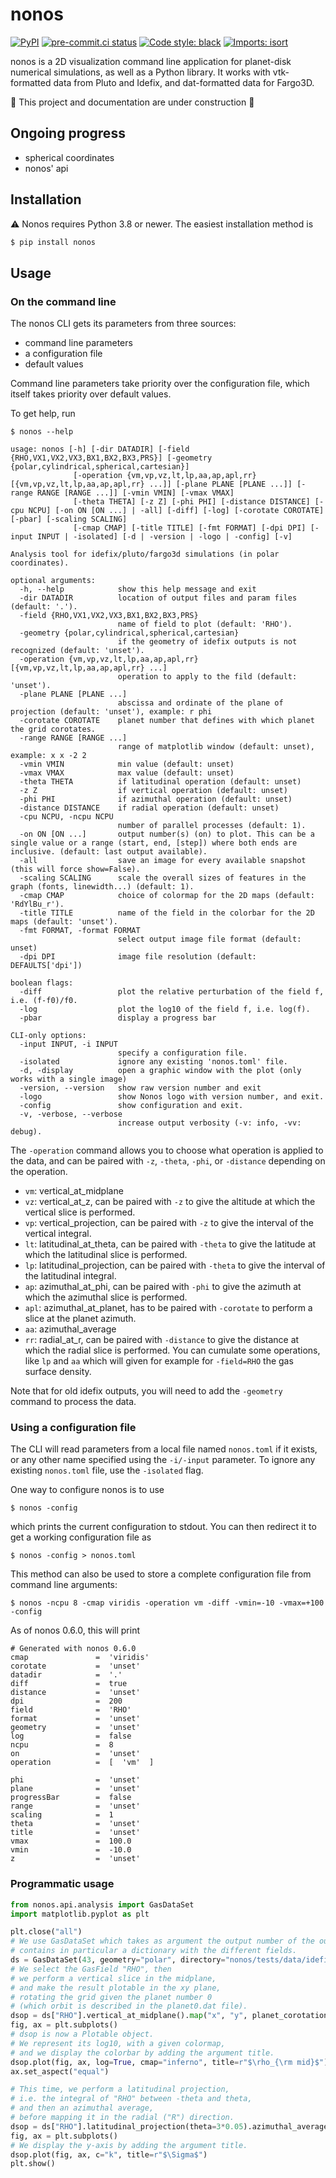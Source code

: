 # nonos
[![PyPI](https://img.shields.io/pypi/v/nonos)](https://pypi.org/project/nonos/)
[![pre-commit.ci status](https://results.pre-commit.ci/badge/github/volodia99/nonos/main.svg)](https://results.pre-commit.ci/badge/github/volodia99/nonos/main.svg)
[![Code style: black](https://img.shields.io/badge/code%20style-black-000000.svg)](https://github.com/psf/black)
[![Imports: isort](https://img.shields.io/badge/%20imports-isort-%231674b1?style=flat&labelColor=ef8336)](https://pycqa.github.io/isort/)

nonos is a 2D visualization command line application for planet-disk numerical simulations, as well as a Python library.
It works with vtk-formatted data from Pluto and Idefix, and dat-formatted data for Fargo3D.

:construction: This project and documentation are under construction :construction:
## Ongoing progress

* spherical coordinates
* nonos' api

## Installation

:warning: Nonos requires Python 3.8 or newer. The easiest installation method is

```bash
$ pip install nonos
```

## Usage

### On the command line

The nonos CLI gets its parameters from three sources:
- command line parameters
- a configuration file
- default values

Command line parameters take priority over the configuration file, which itself takes priority over default values.

To get help, run
```shell
$ nonos --help
```
```
usage: nonos [-h] [-dir DATADIR] [-field {RHO,VX1,VX2,VX3,BX1,BX2,BX3,PRS}] [-geometry {polar,cylindrical,spherical,cartesian}]
              [-operation {vm,vp,vz,lt,lp,aa,ap,apl,rr} [{vm,vp,vz,lt,lp,aa,ap,apl,rr} ...]] [-plane PLANE [PLANE ...]] [-range RANGE [RANGE ...]] [-vmin VMIN] [-vmax VMAX]
              [-theta THETA] [-z Z] [-phi PHI] [-distance DISTANCE] [-cpu NCPU] [-on ON [ON ...] | -all] [-diff] [-log] [-corotate COROTATE] [-pbar] [-scaling SCALING]
              [-cmap CMAP] [-title TITLE] [-fmt FORMAT] [-dpi DPI] [-input INPUT | -isolated] [-d | -version | -logo | -config] [-v]

Analysis tool for idefix/pluto/fargo3d simulations (in polar coordinates).

optional arguments:
  -h, --help            show this help message and exit
  -dir DATADIR          location of output files and param files (default: '.').
  -field {RHO,VX1,VX2,VX3,BX1,BX2,BX3,PRS}
                        name of field to plot (default: 'RHO').
  -geometry {polar,cylindrical,spherical,cartesian}
                        if the geometry of idefix outputs is not recognized (default: 'unset').
  -operation {vm,vp,vz,lt,lp,aa,ap,apl,rr} [{vm,vp,vz,lt,lp,aa,ap,apl,rr} ...]
                        operation to apply to the fild (default: 'unset').
  -plane PLANE [PLANE ...]
                        abscissa and ordinate of the plane of projection (default: 'unset'), example: r phi
  -corotate COROTATE    planet number that defines with which planet the grid corotates.
  -range RANGE [RANGE ...]
                        range of matplotlib window (default: unset), example: x x -2 2
  -vmin VMIN            min value (default: unset)
  -vmax VMAX            max value (default: unset)
  -theta THETA          if latitudinal operation (default: unset)
  -z Z                  if vertical operation (default: unset)
  -phi PHI              if azimuthal operation (default: unset)
  -distance DISTANCE    if radial operation (default: unset)
  -cpu NCPU, -ncpu NCPU
                        number of parallel processes (default: 1).
  -on ON [ON ...]       output number(s) (on) to plot. This can be a single value or a range (start, end, [step]) where both ends are inclusive. (default: last output available).
  -all                  save an image for every available snapshot (this will force show=False).
  -scaling SCALING      scale the overall sizes of features in the graph (fonts, linewidth...) (default: 1).
  -cmap CMAP            choice of colormap for the 2D maps (default: 'RdYlBu_r').
  -title TITLE          name of the field in the colorbar for the 2D maps (default: 'unset').
  -fmt FORMAT, -format FORMAT
                        select output image file format (default: unset)
  -dpi DPI              image file resolution (default: DEFAULTS['dpi'])

boolean flags:
  -diff                 plot the relative perturbation of the field f, i.e. (f-f0)/f0.
  -log                  plot the log10 of the field f, i.e. log(f).
  -pbar                 display a progress bar

CLI-only options:
  -input INPUT, -i INPUT
                        specify a configuration file.
  -isolated             ignore any existing 'nonos.toml' file.
  -d, -display          open a graphic window with the plot (only works with a single image)
  -version, --version   show raw version number and exit
  -logo                 show Nonos logo with version number, and exit.
  -config               show configuration and exit.
  -v, -verbose, --verbose
                        increase output verbosity (-v: info, -vv: debug).
```

The `-operation` command allows you to choose what operation is applied to the data, and can be paired with `-z`, `-theta`, `-phi`, or `-distance` depending on the operation.
- `vm`: vertical_at_midplane
- `vz`: vertical_at_z, can be paired with `-z` to give the altitude at which the vertical slice is performed.
- `vp`: vertical_projection, can be paired with `-z` to give the interval of the vertical integral.
- `lt`: latitudinal_at_theta, can be paired with `-theta` to give the latitude at which the latitudinal slice is performed.
- `lp`: latitudinal_projection, can be paired with `-theta` to give the interval of the latitudinal integral.
- `ap`: azimuthal_at_phi, can be paired with `-phi` to give the azimuth at which the azimuthal slice is performed.
- `apl`: azimuthal_at_planet, has to be paired with `-corotate` to perform a slice at the planet azimuth.
- `aa`: azimuthal_average
- `rr`: radial_at_r, can be paired with `-distance` to give the distance at which the radial slice is performed.
You can cumulate some operations, like `lp` and `aa` which will given for example for `-field=RHO` the gas surface density.

Note that for old idefix outputs, you will need to add the `-geometry` command to process the data.

### Using a configuration file

The CLI will read parameters from a local file named `nonos.toml` if it exists,
or any other name specified using the `-i/-input` parameter.
To ignore any existing `nonos.toml` file, use the `-isolated` flag.

One way to configure nonos is to use
```shell
$ nonos -config
```

which prints the current configuration to stdout.
You can then redirect it to get a working configuration file as
```shell
$ nonos -config > nonos.toml
```
This method can also be used to store a complete configuration file from command line arguments:
```shell
$ nonos -ncpu 8 -cmap viridis -operation vm -diff -vmin=-10 -vmax=+100 -config
```
As of nonos 0.6.0, this will print
```
# Generated with nonos 0.6.0
cmap               =  'viridis'
corotate           =  'unset'
datadir            =  '.'
diff               =  true
distance           =  'unset'
dpi                =  200
field              =  'RHO'
format             =  'unset'
geometry           =  'unset'
log                =  false
ncpu               =  8
on                 =  'unset'
operation          =  [  'vm'  ]

phi                =  'unset'
plane              =  'unset'
progressBar        =  false
range              =  'unset'
scaling            =  1
theta              =  'unset'
title              =  'unset'
vmax               =  100.0
vmin               =  -10.0
z                  =  'unset'
````

### Programmatic usage

```python
from nonos.api.analysis import GasDataSet
import matplotlib.pyplot as plt

plt.close("all")
# We use GasDataSet which takes as argument the output number of the output file given by idefix/pluto/fargo
# contains in particular a dictionary with the different fields.
ds = GasDataSet(43, geometry="polar", directory="nonos/tests/data/idefix_planet3d")
# We select the GasField "RHO", then
# we perform a vertical slice in the midplane,
# and make the result plotable in the xy plane,
# rotating the grid given the planet number 0
# (which orbit is described in the planet0.dat file).
dsop = ds["RHO"].vertical_at_midplane().map("x", "y", planet_corotation=0)
fig, ax = plt.subplots()
# dsop is now a Plotable object.
# We represent its log10, with a given colormap,
# and we display the colorbar by adding the argument title.
dsop.plot(fig, ax, log=True, cmap="inferno", title=r"$\rho_{\rm mid}$")
ax.set_aspect("equal")

# This time, we perform a latitudinal projection,
# i.e. the integral of "RHO" between -theta and theta,
# and then an azimuthal average,
# before mapping it in the radial ("R") direction.
dsop = ds["RHO"].latitudinal_projection(theta=3*0.05).azimuthal_average().map("R")
fig, ax = plt.subplots()
# We display the y-axis by adding the argument title.
dsop.plot(fig, ax, c="k", title=r"$\Sigma$")
plt.show()
```
